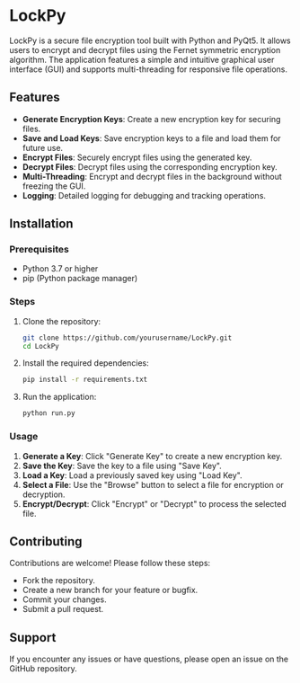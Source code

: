 # LockPy

LockPy is a secure file encryption tool built with Python and PyQt5. It allows users to encrypt and decrypt files using the Fernet symmetric encryption algorithm. The application features a simple and intuitive graphical user interface (GUI) and supports multi-threading for responsive file operations.

## Features

- **Generate Encryption Keys**: Create a new encryption key for securing files.
- **Save and Load Keys**: Save encryption keys to a file and load them for future use.
- **Encrypt Files**: Securely encrypt files using the generated key.
- **Decrypt Files**: Decrypt files using the corresponding encryption key.
- **Multi-Threading**: Encrypt and decrypt files in the background without freezing the GUI.
- **Logging**: Detailed logging for debugging and tracking operations.

## Installation

### Prerequisites

- Python 3.7 or higher
- pip (Python package manager)

### Steps

1. Clone the repository:
   
   ```bash
   git clone https://github.com/yourusername/LockPy.git
   cd LockPy
   
2. Install the required dependencies:
 
   ```bash
   pip install -r requirements.txt
   
3. Run the application:

   ```bash
   python run.py

### Usage
1. **Generate a Key**: Click "Generate Key" to create a new encryption key.
2. **Save the Key**: Save the key to a file using "Save Key".
3. **Load a Key**: Load a previously saved key using "Load Key".
4. **Select a File**: Use the "Browse" button to select a file for encryption or decryption.
5. **Encrypt/Decrypt**: Click "Encrypt" or "Decrypt" to process the selected file.

## Contributing
Contributions are welcome! Please follow these steps:
- Fork the repository.
- Create a new branch for your feature or bugfix.
- Commit your changes.
- Submit a pull request.


## Support
If you encounter any issues or have questions, please open an issue on the GitHub repository.
